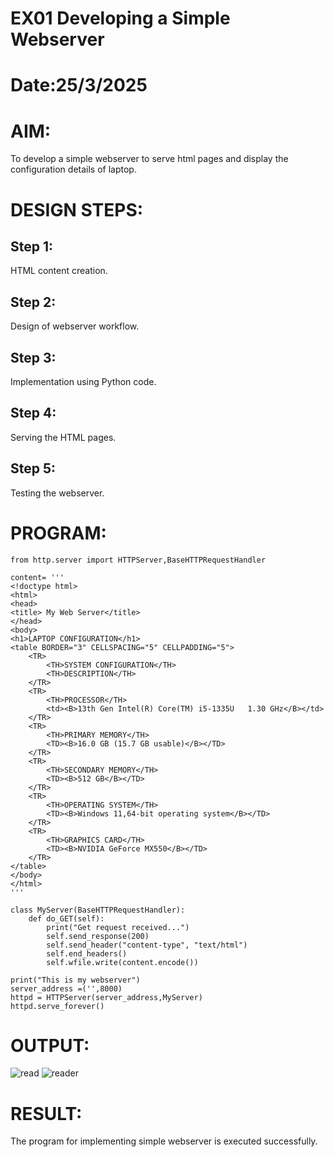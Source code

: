 # EX01 Developing a Simple Webserver

# Date:25/3/2025
# AIM:
To develop a simple webserver to serve html pages and display the configuration details of laptop.

# DESIGN STEPS:
## Step 1:
HTML content creation.

## Step 2:
Design of webserver workflow.

## Step 3:
Implementation using Python code.

## Step 4:
Serving the HTML pages.

## Step 5:
Testing the webserver.

# PROGRAM:
```
from http.server import HTTPServer,BaseHTTPRequestHandler

content= '''
<!doctype html>
<html>
<head>
<title> My Web Server</title>
</head>
<body>
<h1>LAPTOP CONFIGURATION</h1>
<table BORDER="3" CELLSPACING="5" CELLPADDING="5">
    <TR>
        <TH>SYSTEM CONFIGURATION</TH>
        <TH>DESCRIPTION</TH>
    </TR>
    <TR>
        <TH>PROCESSOR</TH>
        <td><B>13th Gen Intel(R) Core(TM) i5-1335U   1.30 GHz</B></td>
    </TR>
    <TR>
        <TH>PRIMARY MEMORY</TH>
        <TD><B>16.0 GB (15.7 GB usable)</B></TD>
    </TR>
    <TR>
        <TH>SECONDARY MEMORY</TH>
        <TD><B>512 GB</B></TD>
    </TR>
    <TR>
        <TH>OPERATING SYSTEM</TH>
        <TD><B>Windows 11,64-bit operating system</B></TD>
    </TR>
    <TR>
        <TH>GRAPHICS CARD</TH>
        <TD><B>NVIDIA GeForce MX550</B></TD>
    </TR>
</table>
</body>
</html>
'''

class MyServer(BaseHTTPRequestHandler):
    def do_GET(self):
        print("Get request received...")
        self.send_response(200) 
        self.send_header("content-type", "text/html")       
        self.end_headers()
        self.wfile.write(content.encode())

print("This is my webserver") 
server_address =('',8000)
httpd = HTTPServer(server_address,MyServer)
httpd.serve_forever()
```
# OUTPUT:
![read](Screenshot%202025-03-25%20194556.png)
![reader](Screenshot%202025-03-25%20194642.png)
# RESULT:
The program for implementing simple webserver is executed successfully.
